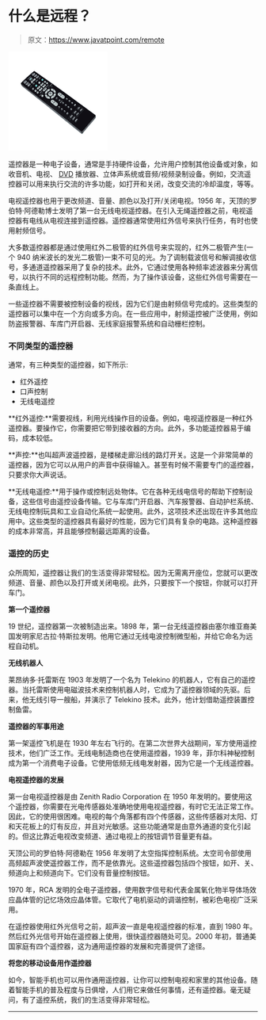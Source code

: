 # 什么是远程？

> 原文：<https://www.javatpoint.com/remote>

![What is Remote](img/16295d8dbc81ca52712f08c491035c48.png)

遥控器是一种电子设备，通常是手持硬件设备，允许用户控制其他设备或对象，如收音机、电视、 [DVD](https://www.javatpoint.com/dvd-full-form) 播放器、立体声系统或音频/视频录制设备。例如，交流遥控器可以用来执行交流的许多功能，如打开和关闭，改变交流的冷却温度，等等。

电视遥控器也用于更改频道、音量、颜色以及打开/关闭电视。1956 年，天顶的罗伯特·阿德勒博士发明了第一台无线电视遥控器。在引入无绳遥控器之前，电视遥控器有电线从电视连接到遥控器。遥控器通常使用红外信号来执行任务，有时也使用射频信号。

大多数遥控器都是通过使用红外二极管的红外信号来实现的，红外二极管产生(一个 940 纳米波长的发光二极管)一束不可见的光。为了调制载波信号和解调接收信号，多通道遥控器采用了复杂的技术。此外，它通过使用各种频率滤波器来分离信号，以执行不同的远程控制功能。然而，为了操作该设备，这些红外信号需要在一条直线上。

一些遥控器不需要被控制设备的视线，因为它们是由射频信号完成的。这些类型的遥控器可以集中在一个方向或多方向。在一些应用中，射频遥控被广泛使用，例如防盗报警器、车库门开启器、无线家庭报警系统和自动栅栏控制。

### 不同类型的遥控器

通常，有三种类型的遥控器，如下所示:

*   红外遥控
*   口声控制
*   无线电遥控

**红外遥控:**需要视线，利用光线操作目的设备。例如，电视遥控器是一种红外遥控器。要操作它，你需要把它带到接收器的方向。此外，多功能遥控器易于编码，成本较低。

**声控:**也叫超声波遥控器，是楼梯走廊沿线的路灯开关。这是一个非常简单的遥控器，因为它可以从用户的声音中获得输入。甚至有时候不需要专门的遥控器，只要求你大声说话。

**无线电遥控:**用于操作或控制远处物体。它在各种无线电信号的帮助下控制设备，这些信号由遥控设备传输。它与车库门开启器、汽车报警器、自动护栏系统、无线电控制玩具和工业自动化系统一起使用。此外，这项技术还出现在许多其他应用中。这些类型的遥控器具有最好的性能，因为它们具有复杂的电路。这种遥控器的成本非常高，并且能够控制最远距离的设备。

### 遥控的历史

众所周知，遥控器让我们的生活变得非常轻松。因为无需离开座位，您就可以更改频道、音量、颜色以及打开或关闭电视。此外，只要按下一个按钮，你就可以打开车门。

**第一个遥控器**

19 世纪，遥控器第一次被制造出来。1898 年，第一台无线遥控器由塞尔维亚裔美国发明家尼古拉·特斯拉发明。他用它通过无线电波控制微型船，并给它命名为远程自动机。

**无线机器人**

莱昂纳多·托雷斯在 1903 年发明了一个名为 Telekino 的机器人，它有自己的遥控器。当托雷斯使用电磁波技术来控制机器人时，它成为了遥控器领域的先驱。后来，他无线引导一艘船，并演示了 Telekino 技术。此外，他计划借助遥控装置控制鱼雷。

**遥控器的军事用途**

第一架遥控飞机是在 1930 年左右飞行的。在第二次世界大战期间，军方使用遥控技术，他们广泛工作。无线电制造商也在使用遥控器，1939 年，菲尔科神秘控制成为第一个消费电子设备。它使用低频无线电发射器，因为它是一个无线遥控器。

**电视遥控器的发展**

第一台电视遥控器是由 Zenith Radio Corporation 在 1950 年发明的。要使用这个遥控器，你需要在光电传感器处准确地使用电视遥控器，有时它无法正常工作。因此，它的使用很困难。电视的每个角落都有四个传感器，这些传感器对太阳、灯和天花板上的灯有反应，并且对光敏感。这些功能通常是由意外通道的变化引起的。但这比靠近电视改变频道、通过电视上的按钮调节音量更有益。

天顶公司的罗伯特·阿德勒在 1956 年发明了太空指挥控制系统。太空司令部使用高频超声波使遥控器工作，而不是依靠光。这些遥控器包括四个按钮，如开、关、频道向上和频道向下。它们没有音量控制按钮。

1970 年，RCA 发明的全电子遥控器，使用数字信号和代表金属氧化物半导体场效应晶体管的记忆场效应晶体管。它取代了电机驱动的调谐控制，被彩色电视广泛采用。

在遥控器使用红外光信号之前，超声波一直是电视遥控器的标准，直到 1980 年。然后红外光信号开始在遥控器上使用，很快遥控器随处可见。2000 年初，普通美国家庭有四个遥控器，这为通用遥控器的发展和完善提供了途径。

**将您的移动设备用作遥控器**

如今，智能手机也可以用作通用遥控器，让你可以控制电视和家里的其他设备。随着智能手机的普及程度与日俱增，人们用它来做任何事情，还有遥控器。毫无疑问，有了遥控系统，我们的生活变得非常轻松。

* * *